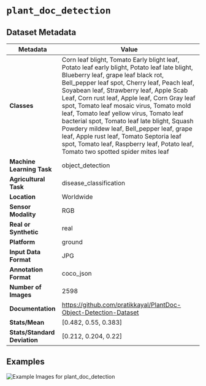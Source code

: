 
# `plant_doc_detection`

## Dataset Metadata

| Metadata | Value |
| --- | --- |
| **Classes** | Corn leaf blight, Tomato Early blight leaf, Potato leaf early blight, Potato leaf late blight, Blueberry leaf, grape leaf black rot, Bell_pepper leaf spot, Cherry leaf, Peach leaf, Soyabean leaf, Strawberry leaf, Apple Scab Leaf, Corn rust leaf, Apple leaf, Corn Gray leaf spot, Tomato leaf mosaic virus, Tomato mold leaf, Tomato leaf yellow virus, Tomato leaf bacterial spot, Tomato leaf late blight, Squash Powdery mildew leaf, Bell_pepper leaf, grape leaf, Apple rust leaf, Tomato Septoria leaf spot, Tomato leaf, Raspberry leaf, Potato leaf, Tomato two spotted spider mites leaf |
| **Machine Learning Task** | object_detection |
| **Agricultural Task** | disease_classification |
| **Location** | Worldwide |
| **Sensor Modality** | RGB |
| **Real or Synthetic** | real |
| **Platform** | ground |
| **Input Data Format** | JPG |
| **Annotation Format** | coco_json |
| **Number of Images** | 2598 |
| **Documentation** | https://github.com/pratikkayal/PlantDoc-Object-Detection-Dataset |
| **Stats/Mean** | [0.482, 0.55, 0.383] |
| **Stats/Standard Deviation** | [0.212, 0.204, 0.22] |


## Examples

![Example Images for plant_doc_detection](https://github.com/Project-AgML/AgML/docs/sample_images/plant_doc_detection_examples.png)